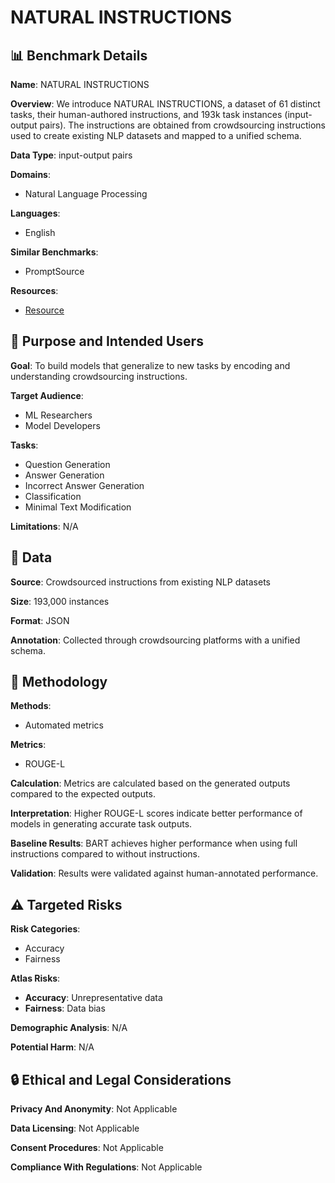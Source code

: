 # NATURAL INSTRUCTIONS

## 📊 Benchmark Details

**Name**: NATURAL INSTRUCTIONS

**Overview**: We introduce NATURAL INSTRUCTIONS, a dataset of 61 distinct tasks, their human-authored instructions, and 193k task instances (input-output pairs). The instructions are obtained from crowdsourcing instructions used to create existing NLP datasets and mapped to a unified schema.

**Data Type**: input-output pairs

**Domains**:
- Natural Language Processing

**Languages**:
- English

**Similar Benchmarks**:
- PromptSource

**Resources**:
- [Resource](https://instructions.apps.allenai.org)

## 🎯 Purpose and Intended Users

**Goal**: To build models that generalize to new tasks by encoding and understanding crowdsourcing instructions.

**Target Audience**:
- ML Researchers
- Model Developers

**Tasks**:
- Question Generation
- Answer Generation
- Incorrect Answer Generation
- Classification
- Minimal Text Modification

**Limitations**: N/A

## 💾 Data

**Source**: Crowdsourced instructions from existing NLP datasets

**Size**: 193,000 instances

**Format**: JSON

**Annotation**: Collected through crowdsourcing platforms with a unified schema.

## 🔬 Methodology

**Methods**:
- Automated metrics

**Metrics**:
- ROUGE-L

**Calculation**: Metrics are calculated based on the generated outputs compared to the expected outputs.

**Interpretation**: Higher ROUGE-L scores indicate better performance of models in generating accurate task outputs.

**Baseline Results**: BART achieves higher performance when using full instructions compared to without instructions.

**Validation**: Results were validated against human-annotated performance.

## ⚠️ Targeted Risks

**Risk Categories**:
- Accuracy
- Fairness

**Atlas Risks**:
- **Accuracy**: Unrepresentative data
- **Fairness**: Data bias

**Demographic Analysis**: N/A

**Potential Harm**: N/A

## 🔒 Ethical and Legal Considerations

**Privacy And Anonymity**: Not Applicable

**Data Licensing**: Not Applicable

**Consent Procedures**: Not Applicable

**Compliance With Regulations**: Not Applicable
